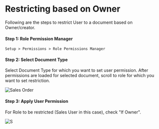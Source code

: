 # Restricting based on Owner

Following are the steps to restrict User to a document based on Owner/creator.

#### Step 1: Role Permission Manager

`Setup > Permissions > Role Permissions Manager`

#### Step 2: Select Document Type

Select Document Type for which you want to set user permission. After permissions are loaded for selected document, scroll to role for which you want to set restriction.

<img alt="Sales Order" class="screenshot" src="/assets/erpnext_docs/assets/img/articles/owner-restriction-1.png">

#### Step 3: Apply User Permission

For Role to be restricted (Sales User in this case), check "If Owner".

<img alt="S" class="screenshot" src="/assets/erpnext_docs/assets/img/articles/owner-restriction-2.png">
